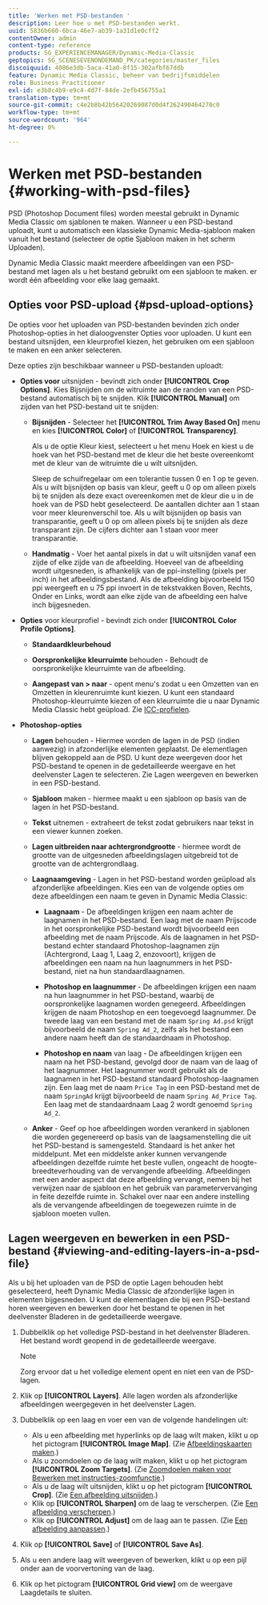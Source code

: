 ```yaml
---
title: 'Werken met PSD-bestanden '
description: Leer hoe u met PSD-bestanden werkt.
uuid: 5836b660-6bca-46e7-ab39-1a31d1e0cff2
contentOwner: admin
content-type: reference
products: SG_EXPERIENCEMANAGER/Dynamic-Media-Classic
geptopics: SG_SCENESEVENONDEMAND_PK/categories/master_files
discoiquuid: 4086e3db-5aca-41a0-8f15-302afbf67ddb
feature: Dynamic Media Classic, beheer van bedrijfsmiddelen
role: Business Practitioner
exl-id: e3b8c4b9-e9c4-4d7f-84de-2efb456755a1
translation-type: tm+mt
source-git-commit: c4e2b8b42b56420269087d0d4f262490464270c0
workflow-type: tm+mt
source-wordcount: '964'
ht-degree: 0%

---
```


# Werken met PSD-bestanden {#working-with-psd-files}

<!--   USED TO BE AN OPTION UNDER COLOR PROFILE OPTIONS * **Convert To sRGB (default)** - Converts to sRGB (Standard Red Green Blue). sRGB is the recommended color space for displaying images on web pages. -->

PSD (Photoshop Document files) worden meestal gebruikt in Dynamic Media Classic om sjablonen te maken. Wanneer u een PSD-bestand uploadt, kunt u automatisch een klassieke Dynamic Media-sjabloon maken vanuit het bestand (selecteer de optie Sjabloon maken in het scherm Uploaden).

Dynamic Media Classic maakt meerdere afbeeldingen van een PSD-bestand met lagen als u het bestand gebruikt om een sjabloon te maken. er wordt één afbeelding voor elke laag gemaakt.

## Opties voor PSD-upload {#psd-upload-options}

De opties voor het uploaden van PSD-bestanden bevinden zich onder Photoshop-opties in het dialoogvenster Opties voor uploaden. U kunt een bestand uitsnijden, een kleurprofiel kiezen, het gebruiken om een sjabloon te maken en een anker selecteren.

Deze opties zijn beschikbaar wanneer u PSD-bestanden uploadt:

* **Opties voor**  uitsnijden - bevindt zich onder  **[!UICONTROL Crop Options]**. Kies Bijsnijden om de witruimte aan de randen van een PSD-bestand automatisch bij te snijden. Klik **[!UICONTROL Manual]** om zijden van het PSD-bestand uit te snijden:

   * **Bijsnijden**  - Selecteer het  **[!UICONTROL Trim Away Based On]** menu en kies  **[!UICONTROL Color]** of  **[!UICONTROL Transparency]**.

      Als u de optie Kleur kiest, selecteert u het menu Hoek en kiest u de hoek van het PSD-bestand met de kleur die het beste overeenkomt met de kleur van de witruimte die u wilt uitsnijden.

      Sleep de schuifregelaar om een tolerantie tussen 0 en 1 op te geven. Als u wilt bijsnijden op basis van kleur, geeft u 0 op om alleen pixels bij te snijden als deze exact overeenkomen met de kleur die u in de hoek van de PSD hebt geselecteerd. De aantallen dichter aan 1 staan voor meer kleurenverschil toe. Als u wilt bijsnijden op basis van transparantie, geeft u 0 op om alleen pixels bij te snijden als deze transparant zijn. De cijfers dichter aan 1 staan voor meer transparantie.

   * **Handmatig**  - Voer het aantal pixels in dat u wilt uitsnijden vanaf een zijde of elke zijde van de afbeelding. Hoeveel van de afbeelding wordt uitgesneden, is afhankelijk van de ppi-instelling (pixels per inch) in het afbeeldingsbestand. Als de afbeelding bijvoorbeeld 150 ppi weergeeft en u 75 ppi invoert in de tekstvakken Boven, Rechts, Onder en Links, wordt aan elke zijde van de afbeelding een halve inch bijgesneden.

* **Opties**  voor kleurprofiel - bevindt zich onder  **[!UICONTROL Color Profile Options]**.

   * **Standaardkleurbehoud**

   * **Oorspronkelijke kleurruimte**  behouden - Behoudt de oorspronkelijke kleurruimte van de afbeelding.

   * **Aangepast van > naar**  - opent menu&#39;s zodat u een Omzetten van en Omzetten in kleurenruimte kunt kiezen. U kunt een standaard Photoshop-kleurruimte kiezen of een kleurruimte die u naar Dynamic Media Classic hebt geüpload. Zie [ICC-profielen](/help/icc-profiles.md).

* **Photoshop-opties**

   * **Lagen**  behouden - Hiermee worden de lagen in de PSD (indien aanwezig) in afzonderlijke elementen geplaatst. De elementlagen blijven gekoppeld aan de PSD. U kunt deze weergeven door het PSD-bestand te openen in de gedetailleerde weergave en het deelvenster Lagen te selecteren. Zie Lagen weergeven en bewerken in een PSD-bestand.

   * **Sjabloon**  maken - hiermee maakt u een sjabloon op basis van de lagen in het PSD-bestand.

   * **Tekst**  uitnemen - extraheert de tekst zodat gebruikers naar tekst in een viewer kunnen zoeken.

   * **Lagen uitbreiden naar achtergrondgrootte**  - hiermee wordt de grootte van de uitgesneden afbeeldingslagen uitgebreid tot de grootte van de achtergrondlaag.

   * **Laagnaamgeving**  - Lagen in het PSD-bestand worden geüpload als afzonderlijke afbeeldingen. Kies een van de volgende opties om deze afbeeldingen een naam te geven in Dynamic Media Classic:

      * **Laagnaam**  - De afbeeldingen krijgen een naam achter de laagnamen in het PSD-bestand. Een laag met de naam Prijscode in het oorspronkelijke PSD-bestand wordt bijvoorbeeld een afbeelding met de naam Prijscode. Als de laagnamen in het PSD-bestand echter standaard Photoshop-laagnamen zijn (Achtergrond, Laag 1, Laag 2, enzovoort), krijgen de afbeeldingen een naam na hun laagnummers in het PSD-bestand, niet na hun standaardlaagnamen.

      * **Photoshop en laagnummer**  - De afbeeldingen krijgen een naam na hun laagnummer in het PSD-bestand, waarbij de oorspronkelijke laagnamen worden genegeerd. Afbeeldingen krijgen de naam Photoshop en een toegevoegd laagnummer. De tweede laag van een bestand met de naam `Spring Ad.psd` krijgt bijvoorbeeld de naam `Spring Ad_2`, zelfs als het bestand een andere naam heeft dan de standaardnaam in Photoshop.

      * **Photoshop en naam**  van laag - De afbeeldingen krijgen een naam na het PSD-bestand, gevolgd door de naam van de laag of het laagnummer. Het laagnummer wordt gebruikt als de laagnamen in het PSD-bestand standaard Photoshop-laagnamen zijn. Een laag met de naam `Price Tag` in een PSD-bestand met de naam `SpringAd` krijgt bijvoorbeeld de naam `Spring Ad_Price Tag`. Een laag met de standaardnaam Laag 2 wordt genoemd `Spring Ad_2`.
   * **Anker**  - Geef op hoe afbeeldingen worden verankerd in sjablonen die worden gegenereerd op basis van de laagsamenstelling die uit het PSD-bestand is samengesteld. Standaard is het anker het middelpunt. Met een middelste anker kunnen vervangende afbeeldingen dezelfde ruimte het beste vullen, ongeacht de hoogte-breedteverhouding van de vervangende afbeelding. Afbeeldingen met een ander aspect dat deze afbeelding vervangt, nemen bij het verwijzen naar de sjabloon en het gebruik van parametervervanging in feite dezelfde ruimte in. Schakel over naar een andere instelling als de vervangende afbeeldingen de toegewezen ruimte in de sjabloon moeten vullen.


## Lagen weergeven en bewerken in een PSD-bestand {#viewing-and-editing-layers-in-a-psd-file}

Als u bij het uploaden van de PSD de optie Lagen behouden hebt geselecteerd, heeft Dynamic Media Classic de afzonderlijke lagen in elementen bijgesneden. U kunt de elementlagen die bij een PSD-bestand horen weergeven en bewerken door het bestand te openen in het deelvenster Bladeren in de gedetailleerde weergave.

1. Dubbelklik op het volledige PSD-bestand in het deelvenster Bladeren. Het bestand wordt geopend in de gedetailleerde weergave.

   >[!NOTE]
   >
   >Zorg ervoor dat u het volledige element opent en niet een van de PSD-lagen.

1. Klik op **[!UICONTROL Layers]**. Alle lagen worden als afzonderlijke afbeeldingen weergegeven in het deelvenster Lagen.
1. Dubbelklik op een laag en voer een van de volgende handelingen uit:

   * Als u een afbeelding met hyperlinks op de laag wilt maken, klikt u op het pictogram **[!UICONTROL Image Map]**. (Zie [Afbeeldingskaarten maken](creating-image-maps.md#creating_image_maps).)
   * Als u zoomdoelen op de laag wilt maken, klikt u op het pictogram **[!UICONTROL Zoom Targets]**. (Zie [Zoomdoelen maken voor Bewerken met instructies-zoomfunctie](creating-zoom-targets-guided-zoom.md#creating_zoom_targets_for_guided_zoom).)
   * Als u de laag wilt uitsnijden, klikt u op het pictogram **[!UICONTROL Crop]**. (Zie [Een afbeelding uitsnijden](cropping-image.md#cropping_an_image).)
   * Klik op **[!UICONTROL Sharpen]** om de laag te verscherpen. (Zie [Een afbeelding verscherpen](sharpening-image.md#sharpening_an_image).)
   * Klik op **[!UICONTROL Adjust]** om de laag aan te passen. (Zie [Een afbeelding aanpassen](adjusting-image.md#adjusting_an_image).)

1. Klik op **[!UICONTROL Save]** of **[!UICONTROL Save As]**.
1. Als u een andere laag wilt weergeven of bewerken, klikt u op een pijl onder aan de voorvertoning van de laag.
1. Klik op het pictogram **[!UICONTROL Grid view]** om de weergave Laagdetails te sluiten.
